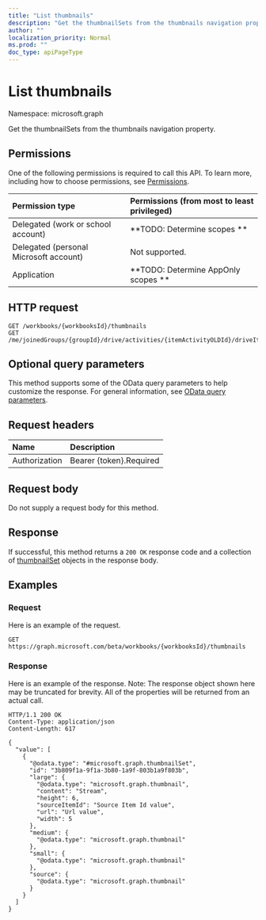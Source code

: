 ```yaml
---
title: "List thumbnails"
description: "Get the thumbnailSets from the thumbnails navigation property."
author: ""
localization_priority: Normal
ms.prod: ""
doc_type: apiPageType
---
```


# List thumbnails

Namespace: microsoft.graph

Get the thumbnailSets from the thumbnails navigation property.

## Permissions
One of the following permissions is required to call this API. To learn more, including how to choose permissions, see [Permissions](/concepts/permissions-reference.md).

|Permission type|Permissions (from most to least privileged)|
|:---|:---|
|Delegated (work or school account)|**TODO: Determine scopes **|
|Delegated (personal Microsoft account)|Not supported.|
|Application|**TODO: Determine AppOnly scopes **|

## HTTP request
<!-- {
  "blockType": "ignored"
}
-->
``` http
GET /workbooks/{workbooksId}/thumbnails
GET /me/joinedGroups/{groupId}/drive/activities/{itemActivityOLDId}/driveItem/thumbnails
```

## Optional query parameters
This method supports some of the OData query parameters to help customize the response. For general information, see [OData query parameters](/graph/query-parameters).

## Request headers
|Name|Description|
|:---|:---|
|Authorization|Bearer {token}.Required|

## Request body
Do not supply a request body for this method.

## Response
If successful, this method returns a `200 OK` response code and a collection of [thumbnailSet](../resources/thumbnailset.md) objects in the response body.

## Examples

### Request
Here is an example of the request.
<!-- {
  "blockType": "request",
  "name": "get_thumbnailset"
}
-->
``` http
GET https://graph.microsoft.com/beta/workbooks/{workbooksId}/thumbnails
```

### Response
Here is an example of the response. Note: The response object shown here may be truncated for brevity. All of the properties will be returned from an actual call.
<!-- {
  "blockType": "response",
  "truncated": true,
  "@odata.type": "collection(microsoft.graph.thumbnailset)"
}
-->
``` http
HTTP/1.1 200 OK
Content-Type: application/json
Content-Length: 617

{
  "value": [
    {
      "@odata.type": "#microsoft.graph.thumbnailSet",
      "id": "3b809f1a-9f1a-3b80-1a9f-803b1a9f803b",
      "large": {
        "@odata.type": "microsoft.graph.thumbnail",
        "content": "Stream",
        "height": 6,
        "sourceItemId": "Source Item Id value",
        "url": "Url value",
        "width": 5
      },
      "medium": {
        "@odata.type": "microsoft.graph.thumbnail"
      },
      "small": {
        "@odata.type": "microsoft.graph.thumbnail"
      },
      "source": {
        "@odata.type": "microsoft.graph.thumbnail"
      }
    }
  ]
}
```

